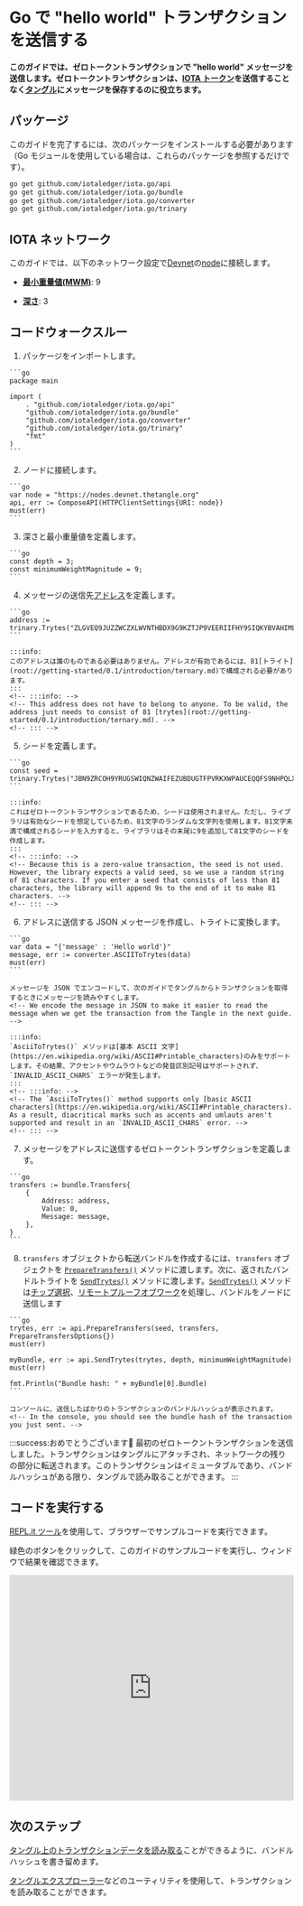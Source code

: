 # Go で "hello world" トランザクションを送信する
<!-- # Send a "hello world" transaction in Go -->

**このガイドでは、ゼロトークントランザクションで "hello world" メッセージを送信します。ゼロトークントランザクションは、[IOTA トークン](root://getting-started/0.1/clients/token.md)を送信することなく[タングル](root://getting-started/0.1/network/the-tangle.md)にメッセージを保存するのに役立ちます。**
<!-- **In this guide, you send a "hello world" message in a zero-value transaction. These transactions are useful for storing messages on the [Tangle](root://getting-started/0.1/network/the-tangle.md) without having to send any [IOTA tokens](root://getting-started/0.1/clients/token.md).** -->

## パッケージ
<!-- ## Packages -->

このガイドを完了するには、次のパッケージをインストールする必要があります（Go モジュールを使用している場合は、これらのパッケージを参照するだけです）。
<!-- To complete this guide, you need to install the following packages (if you're using Go modules, you just need to reference these packages): -->

```bash
go get github.com/iotaledger/iota.go/api
go get github.com/iotaledger/iota.go/bundle
go get github.com/iotaledger/iota.go/converter
go get github.com/iotaledger/iota.go/trinary
```

## IOTA ネットワーク
<!-- ## IOTA network -->

このガイドでは、以下のネットワーク設定で[Devnet](root://getting-started/0.1/network/iota-networks.md#devnet)の[node](root://getting-started/0.1/network/nodes.md)に接続します。
<!-- In this guide, we connect to a [node](root://getting-started/0.1/network/nodes.md) on the [Devnet](root://getting-started/0.1/network/iota-networks.md#devnet) with the following network settings: -->

- **[最小重量値(MWM)](root://getting-started/0.1/network/minimum-weight-magnitude.md)**: 9
<!-- - **[Minimum weight magnitude](root://getting-started/0.1/network/minimum-weight-magnitude.md)**: 9 -->

- **[深さ](root://getting-started/0.1/transactions/depth.md)**: 3
<!-- - **[Depth](root://getting-started/0.1/transactions/depth.md)**: 3 -->

## コードウォークスルー
<!-- ## Code walkthrough -->

1. パッケージをインポートします。
  <!-- 1. Import the packages -->

    ```go
    package main

    import (
        . "github.com/iotaledger/iota.go/api"
        "github.com/iotaledger/iota.go/bundle"
        "github.com/iotaledger/iota.go/converter"
        "github.com/iotaledger/iota.go/trinary"
        "fmt"
    )
    ```

2. ノードに接続します。
  <!-- 2. Connect to a node -->

    ```go
    var node = "https://nodes.devnet.thetangle.org"
    api, err := ComposeAPI(HTTPClientSettings{URI: node})
    must(err)
    ```

3. 深さと最小重量値を定義します。
  <!-- 3. Define the depth and the minimum weight magnitude -->

    ```go
    const depth = 3;
    const minimumWeightMagnitude = 9;
    ```

4. メッセージの送信先[アドレス](root://getting-started/0.1/clients/addresses.md)を定義します。
  <!-- 4. Define an [address](root://getting-started/0.1/clients/addresses.md) to which you want to send a message -->

    ```go
    address := trinary.Trytes("ZLGVEQ9JUZZWCZXLWVNTHBDX9G9KZTJP9VEERIIFHY9SIQKYBVAHIMLHXPQVE9IXFDDXNHQINXJDRPFDXNYVAPLZAW")
    ```

    :::info:
    このアドレスは誰のものである必要はありません。アドレスが有効であるには、81[トライト](root://getting-started/0.1/introduction/ternary.md)で構成される必要があります。
    :::
    <!-- :::info: -->
    <!-- This address does not have to belong to anyone. To be valid, the address just needs to consist of 81 [trytes](root://getting-started/0.1/introduction/ternary.md). -->
    <!-- ::: -->

5. シードを定義します。
  <!-- 5. Define a seed -->

    ```go
    const seed = trinary.Trytes("JBN9ZRCOH9YRUGSWIQNZWAIFEZUBDUGTFPVRKXWPAUCEQQFS9NHPQLXCKZKRHVCCUZNF9CZZWKXRZVCWQ")
    ```

    :::info:
    これはゼロトークントランザクションであるため、シードは使用されません。ただし、ライブラリは有効なシードを想定しているため、81文字のランダムな文字列を使用します。81文字未満で構成されるシードを入力すると、ライブラリはその末尾に9を追加して81文字のシードを作成します。
    :::
    <!-- :::info: -->
    <!-- Because this is a zero-value transaction, the seed is not used. However, the library expects a valid seed, so we use a random string of 81 characters. If you enter a seed that consists of less than 81 characters, the library will append 9s to the end of it to make 81 characters. -->
    <!-- ::: -->

6. アドレスに送信する JSON メッセージを作成し、トライトに変換します。
  <!-- 6. Create a JSON message that you want to send to the address and convert it to trytes -->

    ```go
    var data = "{'message' : 'Hello world'}"
    message, err := converter.ASCIIToTrytes(data)
    must(err)
    ```

    メッセージを JSON でエンコードして、次のガイドでタングルからトランザクションを取得するときにメッセージを読みやすくします。
    <!-- We encode the message in JSON to make it easier to read the message when we get the transaction from the Tangle in the next guide. -->

    :::info:
    `AsciiToTrytes()` メソッドは[基本 ASCII 文字](https://en.wikipedia.org/wiki/ASCII#Printable_characters)のみをサポートします。その結果、アクセントやウムラウトなどの発音区別記号はサポートされず、`INVALID_ASCII_CHARS` エラーが発生します。
    :::
    <!-- :::info: -->
    <!-- The `AsciiToTrytes()` method supports only [basic ASCII characters](https://en.wikipedia.org/wiki/ASCII#Printable_characters). As a result, diacritical marks such as accents and umlauts aren't supported and result in an `INVALID_ASCII_CHARS` error. -->
    <!-- ::: -->

7. メッセージをアドレスに送信するゼロトークントランザクションを定義します。
  <!-- 7. Define a zero-value transaction that sends the message to the address -->

    ```go
    transfers := bundle.Transfers{
        {
            Address: address,
            Value: 0,
            Message: message,
        },
    }
    ```

8. `transfers` オブジェクトから転送バンドルを作成するには、`transfers` オブジェクトを [`PrepareTransfers()`](https://github.com/iotaledger/iota.go/blob/master/.docs/iota.go/reference/api_prepare_transfers.md) メソッドに渡します。次に、返されたバンドルトライトを [`SendTrytes()`](https://github.com/iotaledger/iota.go/blob/master/.docs/iota.go/reference/api_send_trytes.md) メソッドに渡します。[`SendTrytes()`](https://github.com/iotaledger/iota.go/blob/master/.docs/iota.go/reference/api_send_trytes.md) メソッドは[チップ選択](root://node-software/0.1/iri/concepts/tip-selection.md)、[リモートプルーフオブワーク](root://getting-started/0.1/transactions/proof-of-work.md)を処理し、バンドルをノードに送信します
  <!-- 8. To create a transfer bundle from your `transfers` object, pass it to the [`PrepareTransfers()`](https://github.com/iotaledger/iota.go/blob/master/.docs/iota.go/reference/api_prepare_transfers.md) method. Then, pass the returned bundle trytes to the [`SendTrytes()`](https://github.com/iotaledger/iota.go/blob/master/.docs/iota.go/reference/api_send_trytes.md) method, which handles [tip selection](root://node-software/0.1/iri/concepts/tip-selection.md), [remote proof of work](root://getting-started/0.1/transactions/proof-of-work.md), and sending the bundle to the node -->

    ```go
    trytes, err := api.PrepareTransfers(seed, transfers, PrepareTransfersOptions{})
    must(err)

    myBundle, err := api.SendTrytes(trytes, depth, minimumWeightMagnitude)
    must(err)

    fmt.Println("Bundle hash: " + myBundle[0].Bundle)
    ```

    コンソールに、送信したばかりのトランザクションのバンドルハッシュが表示されます。
    <!-- In the console, you should see the bundle hash of the transaction you just sent. -->

:::success:おめでとうございます:tada:
最初のゼロトークントランザクションを送信しました。トランザクションはタングルにアタッチされ、ネットワークの残りの部分に転送されます。このトランザクションはイミュータブルであり、バンドルハッシュがある限り、タングルで読み取ることができます。
:::
<!-- :::success:Congratulations :tada: -->
<!-- You've just sent your first zero-value transaction. Your transaction is attached to the Tangle, and will be forwarded to the rest of the network. This transaction is now immutable, and as long as you have its bundle hash, you can read it on the Tangle. -->
<!-- ::: -->

## コードを実行する
<!-- ## Run the code -->

[REPL.it ツール](https://repl.it)を使用して、ブラウザーでサンプルコードを実行できます。
<!-- We use the [REPL.it tool](https://repl.it) to allow you to run sample code in the browser. -->

緑色のボタンをクリックして、このガイドのサンプルコードを実行し、ウィンドウで結果を確認できます。
<!-- Click the green button to run the sample code in this guide and see the results in the window. -->

<iframe height="400px" width="100%" src="https://repl.it/@jake91/Send-a-hello-world-transaction-Go?lite=true" scrolling="no" frameborder="no" allowtransparency="true" allowfullscreen="true" sandbox="allow-forms allow-pointer-lock allow-popups allow-same-origin allow-scripts allow-modals"></iframe>

## 次のステップ
<!-- ## Next steps -->

[タングル上のトランザクションデータを読み取る](../go/read-transactions.md)ことができるように、バンドルハッシュを書き留めます。
<!-- Make a note of the bundle hash so you can [read the transaction data on the Tangle](../go/read-transactions.md). -->

[タングルエクスプローラー](https://utils.iota.org)などのユーティリティを使用して、トランザクションを読み取ることができます。
<!-- You can also read your transaction, using a utility such as the [Tangle explorer](https://utils.iota.org). -->
